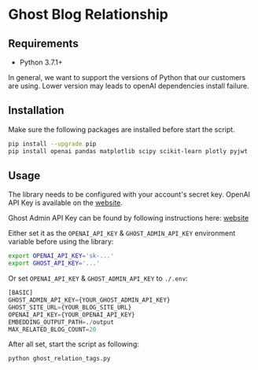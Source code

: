 # Ghost Blog Relationship

## Requirements

- Python 3.7.1+

In general, we want to support the versions of Python that our
customers are using. Lower version may leads to openAI dependencies install failure.
## Installation

Make sure the following packages are installed before start the script.
```bash
pip install --upgrade pip
pip install openai pandas matplotlib scipy scikit-learn plotly pyjwt
```

## Usage

The library needs to be configured with your account's secret key.
OpenAI API Key is available on the [website](https://platform.openai.com/account/api-keys). 

Ghost Admin API Key can be found by following instructions here: [website](https://ghost.org/docs/admin-api/#token-authentication)
  
Either set it as the `OPENAI_API_KEY` & `GHOST_ADMIN_API_KEY` environment variable before using the library:

```bash
export OPENAI_API_KEY='sk-...'
export GHOST_API_KEY='...'

```

Or set `OPENAI_API_KEY` & `GHOST_ADMIN_API_KEY` to `./.env`:

```python
[BASIC]
GHOST_ADMIN_API_KEY={YOUR_GHOST_ADMIN_API_KEY}
GHOST_SITE_URL={YOUR_BLOG_SITE_URL}
OPENAI_API_KEY={YOUR_OPENAI_API_KEY}
EMBEDDING_OUTPUT_PATH=./output
MAX_RELATED_BLOG_COUNT=20
```

After all set, start the script as following:
```sh
python ghost_relation_tags.py

```


